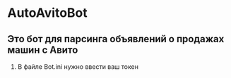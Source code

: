 # AutoAvitoBot
## Это бот для парсинга объявлений о продажах машин с Авито 
1) В файле Bot.ini нужно ввести ваш токен
